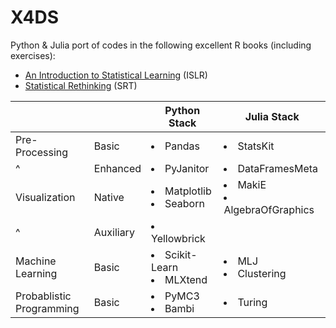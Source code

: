 # X4DS

Python & Julia port of codes in the following excellent R books (including exercises):

- [An Introduction to Statistical Learning](https://www.statlearning.com/) (ISLR)
- [Statistical Rethinking](https://xcelab.net/rm/statistical-rethinking/) (SRT)

|                              |           | Python Stack                    | Julia Stack                       |
| ---------------------------- | --------- | ------------------------------- | --------------------------------- |
| Pre-Processing               | Basic     | <li> Pandas                     | <li> StatsKit                     |
| ^                            | Enhanced  | <li> PyJanitor                  | <li> DataFramesMeta               |
| Visualization                | Native    | <li> Matplotlib <li> Seaborn    | <li> MakiE <li> AlgebraOfGraphics |
| ^                            | Auxiliary | <li> Yellowbrick                |                                   |
| Machine<br>Learning          | Basic     | <li> Scikit-Learn  <li> MLXtend | <li> MLJ  <li> Clustering         |
| Probablistic<br> Programming | Basic     | <li> PyMC3 <li> Bambi           | <li> Turing                       |
